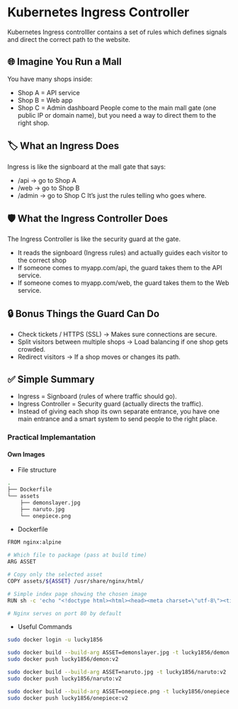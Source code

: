 # Kubernetes Ingress Controller 
Kubernetes Ingress controlller contains a set of rules which defines signals and direct the correct path to the website.
## 🌐 Imagine You Run a Mall
You have many shops inside:

- Shop A = API service
- Shop B = Web app
- Shop C = Admin dashboard
People come to the main mall gate (one public IP or domain name), but you need a way to direct them to the right shop.

## 🏷️ What an Ingress Does
Ingress is like the signboard at the mall gate that says:
- /api → go to Shop A
- /web → go to Shop B
- /admin → go to Shop C
It’s just the rules telling who goes where.

## 🛡️ What the Ingress Controller Does

The Ingress Controller is like the security guard at the gate.
- It reads the signboard (Ingress rules) and actually guides each visitor to the correct shop
- If someone comes to myapp.com/api, the guard takes them to the API service.
- If someone comes to myapp.com/web, the guard takes them to the Web service.

## 🔒 Bonus Things the Guard Can Do
- Check tickets / HTTPS (SSL) → Makes sure connections are secure.
- Split visitors between multiple shops → Load balancing if one shop gets crowded.
- Redirect visitors → If a shop moves or changes its path.

## ✅ Simple Summary
- Ingress = Signboard (rules of where traffic should go).
- Ingress Controller = Security guard (actually directs the traffic).
- Instead of giving each shop its own separate entrance, you have one main entrance and a smart system to send people to the right place.


### Practical Implemantation

#### Own Images
- File structure
```bash
.
├── Dockerfile
└── assets
    ├── demonslayer.jpg
    ├── naruto.jpg
    └── onepiece.png
```

- Dockerfile
```bash
FROM nginx:alpine

# Which file to package (pass at build time)
ARG ASSET

# Copy only the selected asset
COPY assets/${ASSET} /usr/share/nginx/html/

# Simple index page showing the chosen image
RUN sh -c 'echo "<!doctype html><html><head><meta charset=\"utf-8\"><title>${ASSET}</title></head><body style=\"margin:0;background:#111;display:grid;place-items:center;height:100vh\"><img src=\"${ASSET}\" style=\"max-width:100%;height:auto;border-radius:12px\"></body></html>" > /usr/share/nginx/html/index.html'

# Nginx serves on port 80 by default
```
- Useful Commands
```bash
sudo docker login -u lucky1856

sudo docker build --build-arg ASSET=demonslayer.jpg -t lucky1856/demon:v2 .
sudo docker push lucky1856/demon:v2

sudo docker build --build-arg ASSET=naruto.jpg -t lucky1856/naruto:v2 .
sudo docker push lucky1856/naruto:v2

sudo docker build --build-arg ASSET=onepiece.png -t lucky1856/onepiece:v2 .
sudo docker push lucky1856/onepiece:v2
```
